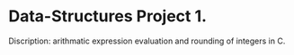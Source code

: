 # Data-Structures Project 1.

Discription:
arithmatic expression evaluation and rounding of integers in C.
